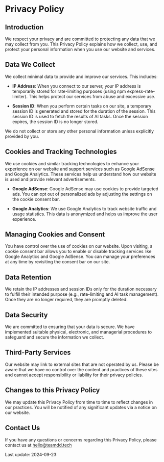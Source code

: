 # Privacy Policy

## Introduction
We respect your privacy and are committed to protecting any data that we may collect from you. This Privacy Policy explains how we collect, use, and protect your personal information when you use our website and services.

## Data We Collect
We collect minimal data to provide and improve our services. This includes:

- **IP Address**: When you connect to our server, your IP address is temporarily stored for rate-limiting purposes (using npm express-rate-limiter). This helps protect our services from abuse and excessive use.
  
- **Session ID**: When you perform certain tasks on our site, a temporary session ID is generated and stored for the duration of the session. This session ID is used to fetch the results of AI tasks. Once the session expires, the session ID is no longer stored.

We do not collect or store any other personal information unless explicitly provided by you.

## Cookies and Tracking Technologies
We use cookies and similar tracking technologies to enhance your experience on our website and support services such as Google AdSense and Google Analytics. These services help us understand how our website is used and provide relevant advertisements.

- **Google AdSense**: Google AdSense may use cookies to provide targeted ads. You can opt out of personalized ads by adjusting the settings on the cookie consent bar.
  
- **Google Analytics**: We use Google Analytics to track website traffic and usage statistics. This data is anonymized and helps us improve the user experience.

## Managing Cookies and Consent
You have control over the use of cookies on our website. Upon visiting, a cookie consent bar allows you to enable or disable tracking services like Google Analytics and Google AdSense. You can manage your preferences at any time by revisiting the consent bar on our site.

## Data Retention
We retain the IP addresses and session IDs only for the duration necessary to fulfill their intended purpose (e.g., rate-limiting and AI task management). Once they are no longer required, they are promptly deleted.

## Data Security
We are committed to ensuring that your data is secure. We have implemented suitable physical, electronic, and managerial procedures to safeguard and secure the information we collect.

## Third-Party Services
Our website may link to external sites that are not operated by us. Please be aware that we have no control over the content and practices of these sites and cannot accept responsibility or liability for their privacy policies.

## Changes to this Privacy Policy
We may update this Privacy Policy from time to time to reflect changes in our practices. You will be notified of any significant updates via a notice on our website.

## Contact Us
If you have any questions or concerns regarding this Privacy Policy, please contact us at hello@teamdd.tech


Last update: 2024-09-23
